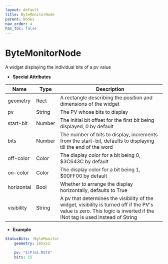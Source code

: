 ```yaml
---
layout: default
title: ByteMonitorNode
parent: Nodes
nav_order: 4
has_toc: false
---
```



<a id="ByteMonitorNode"></a>

# ByteMonitorNode

A widget displaying the individual bits of a pv value

* **Special Attributes**

|    Name    |  Type  | Description|
|------------|--------|------------|
| geometry   | Rect   | A rectangle describing the position and dimensions of the widget |
| pv         | String | The PV whose bits to display |
| start-bit  | Number | The initial bit offset for the first bit being displayed, 0 by default |
| bits       | Number | The number of bits to display, increments from the start-bit, defaults to displaying till the end of the word |
| off-color  | Color  | The display color for a bit being 0, $3C643C by default |
| on-color   | Color  | The display color for a bit being 1, $00FF00 by default |
| horizontal | Bool   | Whether to arrange the display horizontally, defaults to True |
| visibility | String | A pv that determines the visibility of the widget, visibility is turned off if the PV's value is zero. This logic is inverted if the !Not tag is used instead of String |


* **Example**

```yaml
StatusBits: !ByteMonitor
    geometry: 165x12

    pv: "$(P)m1.MSTA"
    bits: 15
```

